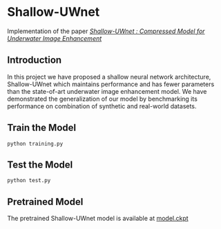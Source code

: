 # Shallow-UWnet
Implementation of the paper *[Shallow-UWnet : Compressed Model for Underwater Image Enhancement](https://arxiv.org/abs/2101.02073)*

## Introduction
In this project we have proposed a shallow neural network architecture, Shallow-UWnet which maintains performance and has fewer parameters than the state-of-art underwater image enhancement model. We have demonstrated the generalization of our model by benchmarking its performance on combination of synthetic and real-world datasets.

## Train the Model
```
python training.py
```

## Test the Model
```
python test.py
```
## Pretrained Model
The pretrained Shallow-UWnet model is available at [model.ckpt](https://drive.google.com/file/d/1QmOR8Ar3LqS5Pj0GG3I-798Yyj9xswet/view?usp=sharing)
